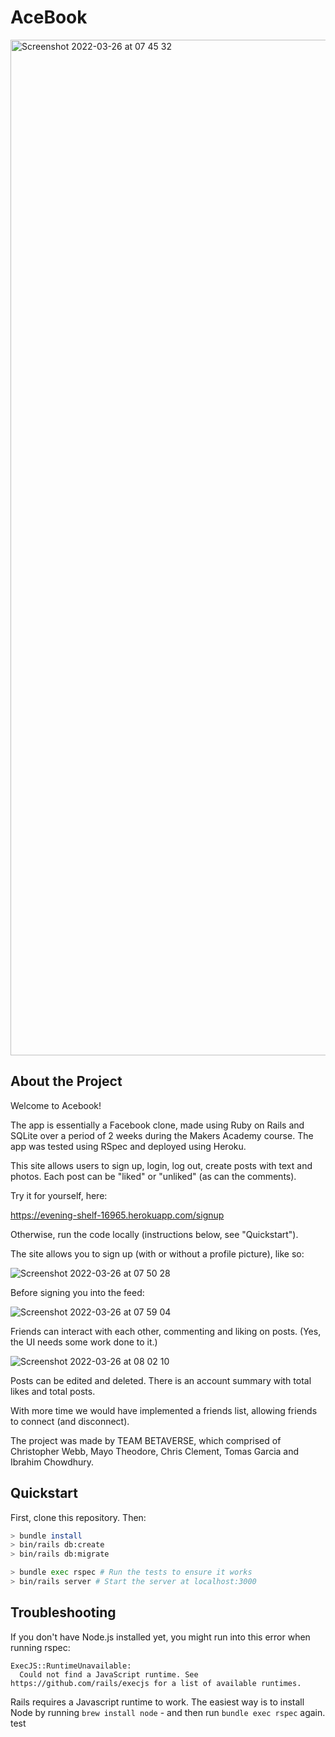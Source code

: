 # AceBook

<img width="1625" alt="Screenshot 2022-03-26 at 07 45 32" src="https://user-images.githubusercontent.com/90918377/160230069-ee1e14af-e4f9-4d6e-bf4b-13278beef153.png">

## About the Project

Welcome to Acebook!

The app is essentially a Facebook clone, made using Ruby on Rails and SQLite over a period of 2 weeks during the Makers Academy course. The app was tested using RSpec and deployed using Heroku.

This site allows users to sign up, login, log out, create posts with text and photos. Each post can be "liked" or "unliked" (as can the comments).

Try it for yourself, here:

https://evening-shelf-16965.herokuapp.com/signup

Otherwise, run the code locally (instructions below, see "Quickstart").

The site allows you to sign up (with or without a profile picture), like so:

![Screenshot 2022-03-26 at 07 50 28](https://user-images.githubusercontent.com/90918377/160230243-b3c727eb-1d38-48c9-82e8-a299ad8c73c1.png)

Before signing you into the feed:

![Screenshot 2022-03-26 at 07 59 04](https://user-images.githubusercontent.com/90918377/160230517-66fbd50f-0379-43a7-bae6-ff3081ce7e88.png)

Friends can interact with each other, commenting and liking on posts. (Yes, the UI needs some work done to it.)

![Screenshot 2022-03-26 at 08 02 10](https://user-images.githubusercontent.com/90918377/160230610-6ff666c1-8cf5-48f7-af78-684a3c64780c.png)

Posts can be edited and deleted. There is an account summary with total likes and total posts.

With more time we would have implemented a friends list, allowing friends to connect (and disconnect).

The project was made by TEAM BETAVERSE, which comprised of Christopher Webb, Mayo Theodore, Chris Clement, Tomas Garcia and Ibrahim Chowdhury.

## Quickstart

First, clone this repository. Then:

```bash
> bundle install
> bin/rails db:create
> bin/rails db:migrate

> bundle exec rspec # Run the tests to ensure it works
> bin/rails server # Start the server at localhost:3000
```

## Troubleshooting

If you don't have Node.js installed yet, you might run into this error when running rspec:

```
ExecJS::RuntimeUnavailable:
  Could not find a JavaScript runtime. See https://github.com/rails/execjs for a list of available runtimes.
```

Rails requires a Javascript runtime to work. The easiest way is to install Node by running `brew install node` - and then run `bundle exec rspec` again.
test
